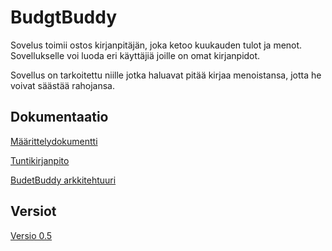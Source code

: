# BudgtBuddy

Sovelus toimii ostos kirjanpitäjän, joka ketoo kuukauden tulot ja menot. Sovellukselle voi luoda eri käyttäjiä joille on omat kirjanpidot.

Sovellus on tarkoitettu niille jotka haluavat pitää kirjaa menoistansa, jotta he voivat säästää rahojansa.

## Dokumentaatio

[Määrittelydokumentti](https://github.com/MTajakka/ot-harjoitustyo/blob/master/dokumentointi/maarittelydokumentti.md)

[Tuntikirjanpito](https://github.com/MTajakka/ot-harjoitustyo/blob/master/dokumentointi/tuntikirjanpito.md)

[BudetBuddy arkkitehtuuri](https://github.com/MTajakka/ot-harjoitustyo/blob/master/dokumentointi/arkkitehtuuri.md)

## Versiot
[Versio 0.5](://github.com/MTajakka/ot-harjoitustyo/releases/tag/viikko6)
